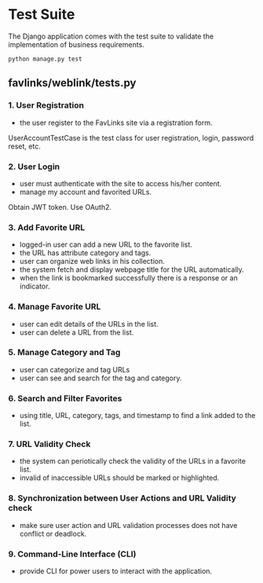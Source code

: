 # Test Suite

The Django application comes with the test suite to validate the implementation of business requirements.

```
python manage.py test
```

## favlinks/weblink/tests.py

### 1. User Registration

- the user register to the FavLinks site via a registration form.

UserAccountTestCase is the test class for user registration, login, password reset, etc.

### 2. User Login

- user must authenticate with the site to access his/her content.
- manage my account and favorited URLs.

Obtain JWT token. Use OAuth2.


### 3. Add Favorite URL

- logged-in user can add a new URL to the favorite list.
- the URL has attribute category and tags.
- user can organize web links in his collection.
- the system fetch and display webpage title for the URL automatically.
- when the link is bookmarked successfully there is a response or an indicator.


### 4. Manage Favorite URL

- user can edit details of the URLs in the list.
- user can delete a URL from the list.

### 5. Manage Category and Tag

- user can categorize and tag URLs
- user can see and search for the tag and category.

### 6. Search and Filter Favorites

- using title, URL, category, tags, and timestamp to find a link added to the list.

### 7. URL Validity Check

- the system can periotically check the validity of the URLs in a favorite list.
- invalid of inaccessible URLs should be marked or highlighted.

### 8. Synchronization between User Actions and URL Validity check

- make sure user action and URL validation processes does not have conflict or deadlock.


### 9. Command-Line Interface (CLI)

- provide CLI for power users to interact with the application.



